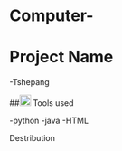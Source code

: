 # Computer-

# Project Name

-Tshepang

##<img width="20" height="20" alt="image" src="https://github.com/user-attachments/assets/522f5373-240c-40f9-814c-3d1b9919f688" /> Tools used

-python
-java
-HTML

Destribution
